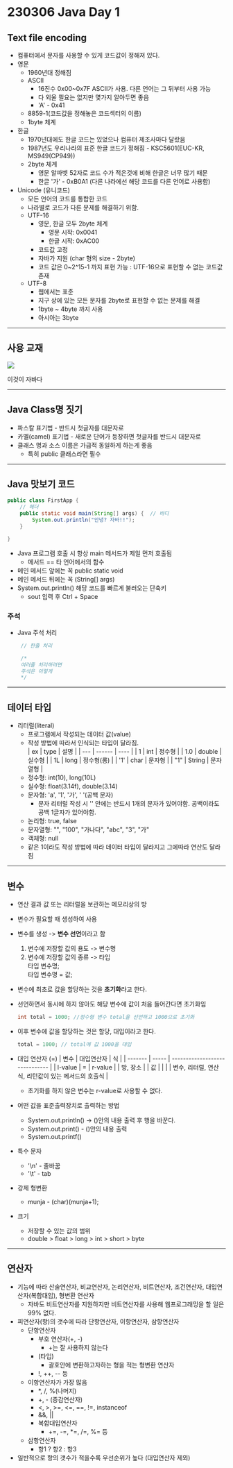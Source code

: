# 230306 Java Day 1

## Text file encoding
- 컴퓨터에서 문자를 사용할 수 있게 코드값이 정해져 있다.
- 영문
  - 1960년대 정해짐
  - ASCII
    - 16진수 0x00~0x7F ASCII가 사용. 다른 언어는 그 뒤부터 사용 가능
    - 다 외울 필요는 없지만 몇가지 알아두면 좋음
    - 'A' - 0x41 
  - 8859-1(코드값을 정해놓은 코드섹터의 이름) 
  - 1byte 체계
- 한글
  - 1970년대에도 한글 코드는 있었으나 컴퓨터 제조사마다 달랐음
  - 1987년도 우리나라의 표준 한글 코드가 정해짐 - KSC5601(EUC-KR, MS949(CP949))
  - 2byte 체계
    - 영문 알파벳 52자로 코드 수가 적은것에 비해 한글은 너무 많기 때문
    - 한글 '가' - 0xB0A1 (다른 나라에선 해당 코드를 다른 언어로 사용함)
- Unicode (유니코드)
  - 모든 언어의 코드를 통합한 코드
  - 나라별로 코드가 다른 문제를 해결하기 위함.
  - UTF-16 
    - 영문, 한글 모두 2byte 체계
      - 영문 시작: 0x0041
      - 한글 시작: 0xAC00
    - 코드값 고정
    - 자바가 지원 (char 형의 size - 2byte)
    - 코드 값은 0~2^15-1 까지 표현 가능 : UTF-16으로 표현할 수 없는 코드값 존재
  - UTF-8
    - 웹에서는 표준
    - 지구 상에 있는 모든 문자를 2byte로 표현할 수 없는 문제를 해결
    - 1byte ~ 4byte 까지 사용
    - 아시아는 3byte
---
## 사용 교재
![](2023-03-06-12-18-09.png)  

이것이 자바다

---

## Java Class명 짓기
- 파스칼 표기법 - 반드시 첫글자를 대문자로
- 카멜(camel) 표기법 - 새로운 단어가 등장하면 첫글자를 반드시 대문자로
- 클래스 명과 소스 이름은 가급적 동일하게 하는게 좋음
  - 특히 public 클래스라면 필수

---

## Java 맛보기 코드
```Java
public class FirstApp {
    // 헤더
	public static void main(String[] args) {  // 바디
		System.out.println("안녕? 자바!!");		
	}

}
```
- Java 프로그램 호출 시 항상 main 메서드가 제일 먼저 호출됨
  - 메서드 == 타 언어에서의 함수
- 메인 메서드 앞에는 꼭 public static void
- 메인 메서드 뒤에는 꼭 (String[] args)
- System.out.println() 해당 코드를 빠르게 불러오는 단축키
    - sout 입력 후 Ctrl + Space

### 주석
- Java 주석 처리
   ```java
    // 한줄 처리
    ```
   ```java
    /* 
    여러줄 처리하려면
    주석은 이렇게
    */
    ```
---

## 데이터 타입
- 리터럴(literal)
  - 프로그램에서 작성되는 데이터 값(value)
  - 작성 방법에 따라서 인식되는 타입이 달라짐.  
    | ex  | type   | 설명   |
    | --- | ------ | ---- |
    | 1   | int    | 정수형  |
    | 1.0   | double | 실수형  |
    | 1L  | long   | 정수형(롱)   |
    | '1'  | char   | 문자형  |
    | "1" | String | 문자열형 |
  - 정수형: int(10), long(10L)
  - 실수형: float(3.14f), double(3.14)
  - 문자형: 'a', '1', '가', ' '(공백 문자)
    - 문자 리터럴 작성 시 '' 안에는 반드시 1개의 문자가 있어야함. 공백이라도 공백 1글자가 있어야함.
  - 논리형: true, false
  - 문자열형: "", "100", "가나다", "abc", "3", "가"
  - 객체형: null
  - 같은 1이라도 작성 방법에 따라 데이터 타입이 달라지고 그에따라 연산도 달라짐

---

## 변수
- 연산 결과 값 또는 리터럴을 보관하는 메모리상의 방
- 변수가 필요할 때 생성하여 사용
- 변수를 생성 -> **변수 선언**이라고 함
  1. 변수에 저장할 값의 용도 -> 변수명
  2. 변수에 저장할 값의 종류 -> 타입  
    타입 변수명;  
    타입 변수명 = 값;
- 변수에 최초로 값을 할당하는 것을 **초기화**라고 한다.
- 선언하면서 동시에 하지 않아도 해당 변수에 값이 처음 들어간다면 초기화임
    ```java
    int total = 1000; //정수형 변수 total을 선언하고 1000으로 초기화
    ```
- 이후 변수에 값을 할당하는 것은 할당, 대입이라고 한다.
    ```java
    total = 1000; // total에 값 1000을 대입
    ```
- 대입 연산자 (=)
    | 변수      | 대입연산자 | 식                              |
    | ------- | ----- | ------------------------------ |
    | l-value | =    | r-value                        |
    | 방, 장소   |       | 값                              |
    |         |       | 변수, 리터럴, 연산식, 리턴값이 있는 메서드의 호출식 | 
  - 초기화를 하지 않은 변수는 r-value로 사용할 수 없다.
- 어떤 값을 표준출력장치로 출력하는 방법
  - System.out.println() -> ()안의 내용 출력 후 행을 바꾼다.
  - System.out.print() - ()안의 내용 출력
  - System.out.printf()

- 특수 문자
  - '\n' - 줄바꿈
  - '\t' - tab

- 강제 형변환
  - munja - (char)(munja+1);
- 크기
  - 저장할 수 있는 값의 범위
  - double > float >  long > int > short > byte
---
## 연산자
- 기능에 따라 산술연산자, 비교연산자, 논리연산자, 비트연산자, 조건연산자, 대입연산자(복합대입), 형변환 연산자
  - 자바도 비트연산자를 지원하지만 비트연산자를 사용해 웹프로그래밍을 할 일은 99% 없다.
- 피연산자(항)의 갯수에 따라 단항연산자, 이항연산자, 삼항연산자
  - 단항연산자
    - 부호 연산자(+, -)
      - +는 잘 사용하지 않는다
    - (타입)
      - 괄호안에 변환하고자하는 형을 적는 형변환 연산자
    - !, ++, -- 등
  - 이항연산자가 가장 많음
    - *, /, %(나머지)
    - +, - (증감연산자)
    - <, >, >=, <=, ==, !=, instanceof
    - &&, ||
    - 복합대입연산자
      - +=, -=, *=, /=, %= 등
  - 삼항연산자
    - 항1 ? 항2 : 항3
- 일반적으로 항의 갯수가 적을수록 우선순위가 높다 (대입연산자 제외)


